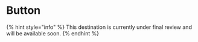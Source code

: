 # Button

{% hint style="info" %}
This destination is currently under final review and will be available soon.
{% endhint %}
